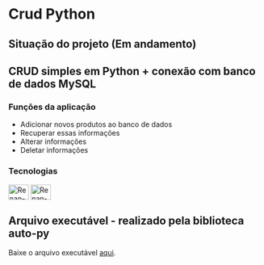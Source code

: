 # Crud Python
## Situação do projeto (Em andamento)

## CRUD simples em Python + conexão com banco de dados MySQL

### Funções da aplicação
- Adicionar novos produtos ao banco de dados
- Recuperar essas informações  
- Alterar informações 
- Deletar informações


### Tecnologias
<div>
    <img align="center" alt="Renan-Python" height="30" width="40"  src="https://cdn.jsdelivr.net/gh/devicons/devicon/icons/python/python-original.svg" />
    <img align="center" alt="Renan-MySQL" height="30" width="40"  src="https://cdn.jsdelivr.net/gh/devicons/devicon/icons/mysql/mysql-original.svg" /> 

</div>

## Arquivo executável - realizado pela biblioteca auto-py
Baixe o arquivo executável [aqui](/Search.exe).
